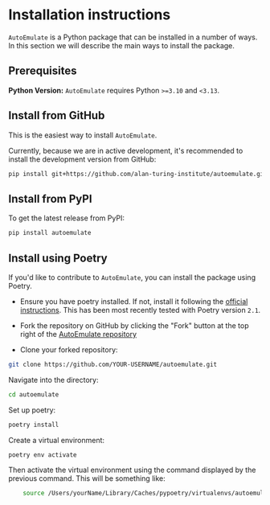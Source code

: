 # Installation instructions

`AutoEmulate` is a Python package that can be installed in a number of ways. In this section we will describe the main ways to install the package.

## Prerequisites

**Python Version:** `AutoEmulate` requires Python `>=3.10` and `<3.13`.

## Install from GitHub

This is the easiest way to install `AutoEmulate`.

Currently, because we are in active development, it's recommended to install the development version from GitHub:

```bash
pip install git+https://github.com/alan-turing-institute/autoemulate.git
```

## Install from PyPI

To get the latest release from PyPI:

```bash
pip install autoemulate
```

## Install using Poetry

If you'd like to contribute to `AutoEmulate`, you can install the package using Poetry.

* Ensure you have poetry installed. If not, install it following the [official instructions](https://python-poetry.org/docs/). This has been most recently tested with Poetry version `2.1`.

* Fork the repository on GitHub by clicking the "Fork" button at the top right of the [AutoEmulate repository](https://github.com/alan-turing-institute/autoemulate)

* Clone your forked repository:

```bash
git clone https://github.com/YOUR-USERNAME/autoemulate.git
```

Navigate into the directory:

```bash
cd autoemulate
```

Set up poetry:

```bash
poetry install
```

Create a virtual environment:

```bash
poetry env activate
```

Then activate the virtual environment using the command displayed by the previous command. This will be something like:

```bash
    source /Users/yourName/Library/Caches/pypoetry/virtualenvs/autoemulate-l4vGdsmY-py3.11/bin/activate
```